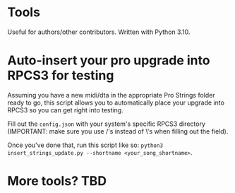 # Tools
Useful for authors/other contributors. Written with Python 3.10.

# Auto-insert your pro upgrade into RPCS3 for testing
Assuming you have a new midi/dta in the appropriate Pro Strings folder ready to go, this script allows you to automatically place your upgrade into RPCS3 so you can get right into testing.

Fill out the `config.json` with your system's specific RPCS3 directory (IMPORTANT: make sure you use /'s instead of \\'s when filling out the field).

Once you've done that, run this script like so: `python3 insert_strings_update.py --shortname <your_song_shortname>`.

# More tools? TBD
